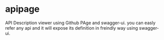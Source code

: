 # apipage

API Description viewer using Github PAge and swagger-ui.
you can easly refer any api and it will expose its definition in freindly way using swagger-ui.

